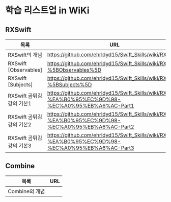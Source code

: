 # 학습 리스트업 in WiKi

## RXSwift 

| 목록 | URL |
| ------ | ------ |
| RXSwift의 개념 | https://github.com/ehrldyd15/Swift_Skills/wiki/RXSwift |
| RXSwift [Observables] | https://github.com/ehrldyd15/Swift_Skills/wiki/RXSwift-%5BObservables%5D |
| RXSwift [Subjects] | https://github.com/ehrldyd15/Swift_Skills/wiki/RXSwift-%5BSubjects%5D |
| RXSwift 곰튀김 강의 기본1 | https://github.com/ehrldyd15/Swift_Skills/wiki/RX-%EA%B0%95%EC%9D%98-%EC%A0%95%EB%A6%AC-Part1 |
| RXSwift 곰튀김 강의 기본2 | https://github.com/ehrldyd15/Swift_Skills/wiki/RX-%EA%B0%95%EC%9D%98-%EC%A0%95%EB%A6%AC-Part2 |
| RXSwift 곰튀김 강의 기본3 | https://github.com/ehrldyd15/Swift_Skills/wiki/RX-%EA%B0%95%EC%9D%98-%EC%A0%95%EB%A6%AC-Part3 |


## Combine 

| 목록 | URL |
| ------ | ------ |
| Combine의 개념 |  |
